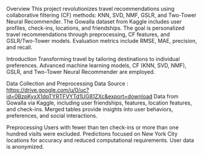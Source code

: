 Overview
This project revolutionizes travel recommendations using collaborative filtering (CF) methods: KNN, SVD, NMF, GSLR, and Two-Tower Neural Recommender. The Gowalla dataset from Kaggle includes user profiles, check-ins, locations, and friendships. The goal is personalized travel recommendations through preprocessing, CF features, and GSLR/Two-Tower models. Evaluation metrics include RMSE, MAE, precision, and recall.

Introduction
Transforming travel by tailoring destinations to individual preferences. Advanced machine learning models, CF (KNN, SVD, NMF), GSLR, and Two-Tower Neural Recommender are employed.

Data Collection and Preprocessing
Data Source : https://drive.google.com/u/0/uc?id=0BzpKyxX1dqTYRTFVYTd1UG81ZXc&export=download
Data from Gowalla via Kaggle, including user friendships, features, location features, and check-ins. Merged tables provide insights into user behaviors, preferences, and social interactions.

Preprocessing
Users with fewer than ten check-ins or more than one hundred visits were excluded. Predictions focused on New York City locations for accuracy and reduced computational requirements. User data is anonymized.
